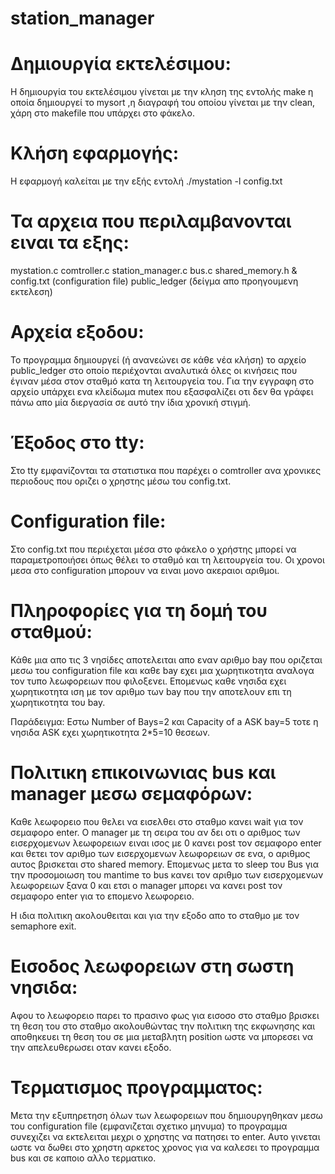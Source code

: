 # station_manager

Δημιουργία εκτελέσιμου:
=======================
Η δημιουργία του εκτελέσιμου γίνεται με την κληση της εντολής make η οποία δημιουργεί το mysort ,η διαγραφή του οποίου 
γίνεται με την clean, χάρη στο makefile που υπάρχει στο φάκελο.

Κλήση εφαρμογής:
================
Η εφαρμογή καλείται με την εξής εντολή
./mystation -l config.txt

Τα αρχεια που περιλαμβανονται ειναι τα εξης:
============================================
mystation.c
comtroller.c
station_manager.c
bus.c
shared_memory.h
&
config.txt	(configuration file)
public_ledger	(δείγμα απο προηγουμενη εκτελεση)

Αρχεία εξοδου:
==============
Το προγραμμα δημιουργεί (ή ανανεώνει σε κάθε νέα κλήση) το αρχείο public_ledger στο οποίο
περιέχονται αναλυτικά όλες οι κινήσεις που έγιναν μέσα στον σταθμό κατα τη λειτουργεία του.
Για την εγγραφη στο αρχείο υπάρχει ενα κλείδωμα mutex που εξασφαλίζει οτι δεν θα γράφει πάνω απο μία
διεργασία σε αυτό την ίδια χρονική στιγμή.

Έξοδος στο tty:
===============
Στο tty εμφανίζονται τα στατιστικα που παρέχει ο comtroller ανα χρονικες περιοδους που οριζει ο χρηστης μέσω του config.txt.

Configuration file:
===================
Στο config.txt που περιέχεται μέσα στο φάκελο ο χρήστης μπορεί να παραμετροποιήσει όπως θέλει το σταθμό και τη λειτουργεία του.
Οι χρονοι μεσα στο configuration μπορουν να ειναι μονο ακεραιοι αριθμοι.

Πληροφορίες για τη δομή του σταθμού:
====================================
Κάθε μια απο τις 3 νησίδες αποτελειται απο εναν αριθμο bay που οριζεται μεσω του configuration file και καθε bay εχει 
μια χωρητικοτητα αναλογα τον τυπο λεωφορειων που φιλοξενει. Επομενως καθε νησιδα εχει χωρητικοτητα ιση με τον αριθμο 
των bay που την αποτελουν επι τη χωρητικοτητα του bay. 

Παράδειγμα: Εστω Number of Bays=2 και Capacity of a ASK bay=5 τοτε η νησιδα ASK εχει χωρητικοτητα 2*5=10 θεσεων. 

Πολιτικη επικοινωνιας bus και manager μεσω σεμαφόρων:
=====================================================
Καθε λεωφορειο που θελει να εισελθει στο σταθμο κανει wait για τον σεμαφορο enter.
Ο manager με τη σειρα του αν δει οτι ο αριθμος των εισερχομενων λεωφορειων ειναι ισος με 0 κανει post 
τον σεμαφορο enter και θετει τον αριθμο των εισερχομενων λεωφορειων σε ενα, ο αριθμος αυτος βρισκεται στο shared memory. 
Επομενως μετα το sleep του Bus για την προσομοιωση του mantime το bus κανει τον αριθμο των εισερχομενων λεωφορειων
ξανα 0 και ετσι ο manager μπορει να κανει post τον σεμαφορο enter για το επομενο λεωφορειο.

Η ιδια πολιτικη ακολουθειται και για την εξοδο απο το σταθμο με τον semaphore exit.

Εισοδος λεωφορειων στη σωστη νησιδα:
====================================
Αφου το λεωφορειο παρει το πρασινο φως για εισοσο στο σταθμο βρισκει τη θεση του στο σταθμο ακολουθώντας την πολιτικη της
εκφωνησης και αποθηκευει τη θεση του σε μια μεταβλητη position ωστε να μπορεσει να την απελευθερωσει οταν κανει εξοδο.

Τερματισμος προγραμματος:
=========================
Μετα την εξυπηρετηση όλων των λεωφορειων που δημιουργηθηκαν μεσω του configuration file (εμφανιζεται σχετικο μηνυμα) το προγραμμα 
συνεχιζει να εκτελειται μεχρι ο χρηστης να πατησει το enter. Αυτο γινεται ωστε να δωθει στο χρηστη αρκετος χρονος για να καλεσει 
το προγραμμα bus και σε καποιο αλλο τερματικο.
